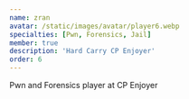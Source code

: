 ```yaml
---
name: zran
avatar: /static/images/avatar/player6.webp
specialties: [Pwn, Forensics, Jail]
member: true
description: 'Hard Carry CP Enjoyer'
order: 6
---
```


Pwn and Forensics player at CP Enjoyer
